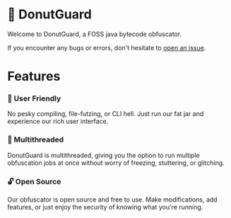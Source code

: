 # 🍩 DonutGuard
Welcome to DonutGuard, a FOSS java bytecode obfuscator. 

If you encounter any bugs or errors, don't hesitate to [open an issue](https://github.com/DistastefulBannock/DonutGuard/issues).

# Features
### 📜 User Friendly
No pesky compiling, file-futzing, or CLI hell. Just run our fat jar and experience our rich user interface.

### 🧵 Multithreaded
DonutGuard is multithreaded, giving you the option to run multiple obfuscation jobs at once without worry of
freezing, stuttering, or glitching.

### 🔓 Open Source
Our obfuscator is open source and free to use. Make modifications, add features, or just enjoy the security of knowing
what you're running.
